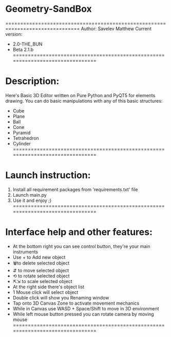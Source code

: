 # Geometry-SandBox
===============================================================================
Author: Savelev Matthew
Current version:
  - 2.0-THE_BUN
  - Beta 2.1.b
===============================================================================
# Description:
Here's Basic 3D Editor written on Pure Python and PyQT5 for elements drawing.
You can do basic manipulations with any of this basic structures:
  - Cube
  - Plane
  - Ball
  - Cone
  - Pyramid
  - Tetrahedron
  - Cylinder
===============================================================================
# Launch instruction:
1) Install all requirement packages from 'requirements.txt' file
2) Launch main.py
3) Use it and enjoy ;)
===============================================================================
# Interface help and other features:
  - At the bottom right you can see control button,
    they're your main instruments
  - Use + to Add new object
  - 🗑to delete selected object
  - ⇵ to move selected object
  - ⟲ to rotate selected object
  - ⇱⇲ to scale selected object
  - At the right side there's object list
  - 1 Mouse click will select object
  - Double click will show you Renaming window
  - Tap onto 3D Canvas Zone to activate movement mechanics
  - While in Canvas use WASD + Space/Shift to move in 3D environment
  - While left mouse button pressed you can rotate camera by moving mouse
===============================================================================
